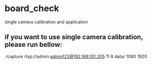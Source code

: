 # board_check
single camera calibration and application

## if you want to use single camera calibration, please run bellow:
./capture rtsp://admin:admin123@192.168.101.205 11 8 data/ 1080 1920

